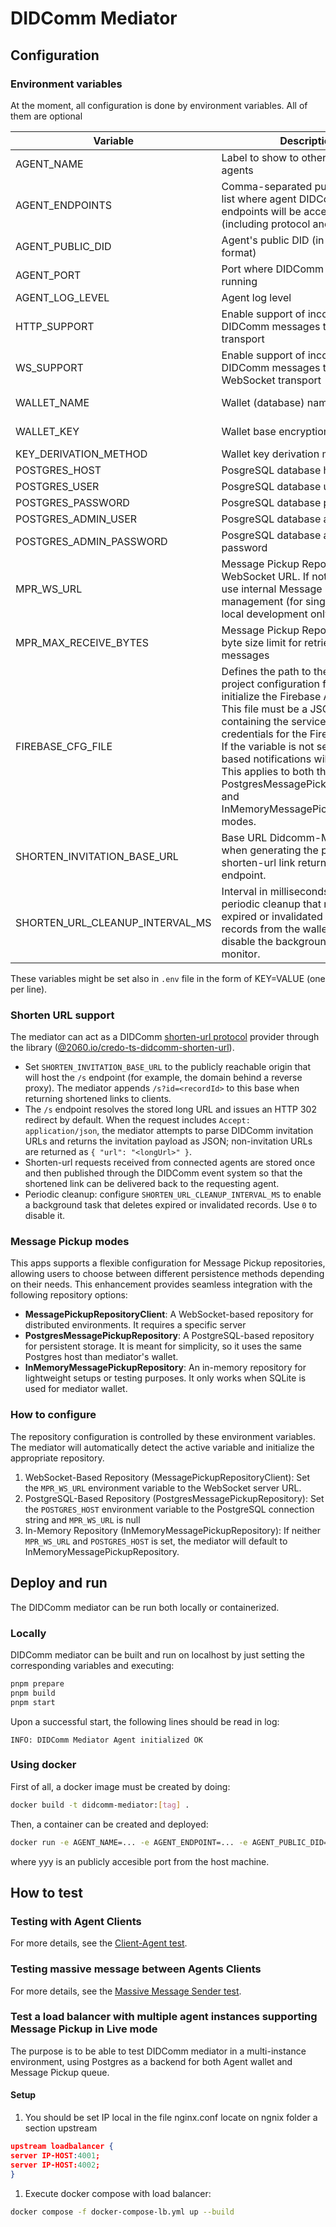 # DIDComm Mediator

## Configuration

### Environment variables

At the moment, all configuration is done by environment variables. All of them are optional

| Variable                    | Description                                                                                                                                                                                                                                                                                                                                                                              | Default value           |
| --------------------------- | ---------------------------------------------------------------------------------------------------------------------------------------------------------------------------------------------------------------------------------------------------------------------------------------------------------------------------------------------------------------------------------------- | ----------------------- |
| AGENT_NAME                  | Label to show to other DIDComm agents                                                                                                                                                                                                                                                                                                                                                    | Test DIDComm Mediator   |
| AGENT_ENDPOINTS             | Comma-separated public endpoint list where agent DIDComm endpoints will be accessible (including protocol and port)                                                                                                                                                                                                                                                                      | ws://localhost:4000     |
| AGENT_PUBLIC_DID            | Agent's public DID (in did:web format)                                                                                                                                                                                                                                                                                                                                                   | None                    |
| AGENT_PORT                  | Port where DIDComm agent will be running                                                                                                                                                                                                                                                                                                                                                 | 4000                    |
| AGENT_LOG_LEVEL             | Agent log level                                                                                                                                                                                                                                                                                                                                                                          | 2 (debug)               |
| HTTP_SUPPORT                | Enable support of incoming DIDComm messages through HTTP transport                                                                                                                                                                                                                                                                                                                       | true                    |
| WS_SUPPORT                  | Enable support of incoming DIDComm messages through WebSocket transport                                                                                                                                                                                                                                                                                                                  | true                    |
| WALLET_NAME                 | Wallet (database) name                                                                                                                                                                                                                                                                                                                                                                   | test-didcomm-mediator   |
| WALLET_KEY                  | Wallet base encryption key                                                                                                                                                                                                                                                                                                                                                               | 'Test DIDComm Mediator' |
| KEY_DERIVATION_METHOD       | Wallet key derivation method                                                                                                                                                                                                                                                                                                                                                             | ARGON2I_MOD             |
| POSTGRES_HOST               | PosgreSQL database host                                                                                                                                                                                                                                                                                                                                                                  | None (use SQLite)       |
| POSTGRES_USER               | PosgreSQL database username                                                                                                                                                                                                                                                                                                                                                              | None                    |
| POSTGRES_PASSWORD           | PosgreSQL database password                                                                                                                                                                                                                                                                                                                                                              | None                    |
| POSTGRES_ADMIN_USER         | PosgreSQL database admin user                                                                                                                                                                                                                                                                                                                                                            | None                    |
| POSTGRES_ADMIN_PASSWORD     | PosgreSQL database admin password                                                                                                                                                                                                                                                                                                                                                        | None                    |
| MPR_WS_URL                  | Message Pickup Repository server WebSocket URL. If not defined, it will use internal Message Pickup management (for single-instance, local development only).                                                                                                                                                                                                                            | none                    |
| MPR_MAX_RECEIVE_BYTES       | Message Pickup Repository Optional byte size limit for retrieving messages                                                                                                                                                                                                                                                                                                               | none                    |
| FIREBASE_CFG_FILE           | Defines the path to the Firebase project configuration file used to initialize the Firebase Admin SDK. This file must be a JSON file containing the service account credentials for the Firebase project. If the variable is not set, Firebase-based notifications will be disabled. This applies to both the PostgresMessagePickupRepository and InMemoryMessagePickupRepository modes. | `./firebase.cfg.json`   |
| SHORTEN_INVITATION_BASE_URL | Base URL Didcomm-Mediator used when generating the public shorten-url link returned to clients. endpoint.                                                                                                                                                                                                                                                                                | <http://localhost:4000> |
| SHORTEN_URL_CLEANUP_INTERVAL_MS | Interval in milliseconds for the periodic cleanup that removes expired or invalidated shorten-url records from the wallet. Set to `0` to disable the background cleanup monitor.                                                                                                                                                                                                    | 300000                  |

These variables might be set also in `.env` file in the form of KEY=VALUE (one per line).

### Shorten URL support

The mediator can act as a DIDComm [shorten-url protocol](https://didcomm.org/shorten-url/1.0/) provider through the library ([@2060.io/credo-ts-didcomm-shorten-url](https://github.com/2060-io/credo-ts-didcomm-ext/tree/main/packages/shorten-url)).

- Set `SHORTEN_INVITATION_BASE_URL` to the publicly reachable origin that will host the `/s` endpoint (for example, the domain behind a reverse proxy). The mediator appends `/s?id=<recordId>` to this base when returning shortened links to clients.
- The `/s` endpoint resolves the stored long URL and issues an HTTP 302 redirect by default. When the request includes `Accept: application/json`, the mediator attempts to parse DIDComm invitation URLs and returns the invitation payload as JSON; non-invitation URLs are returned as `{ "url": "<longUrl>" }`.
- Shorten-url requests received from connected agents are stored once and then published through the DIDComm event system so that the shortened link can be delivered back to the requesting agent.
- Periodic cleanup: configure `SHORTEN_URL_CLEANUP_INTERVAL_MS` to enable a background task that deletes expired or invalidated records. Use `0` to disable it.

### Message Pickup modes

This apps supports a flexible configuration for Message Pickup repositories, allowing users to choose between different persistence methods depending on their needs. This enhancement provides seamless integration with the following repository options:

- **MessagePickupRepositoryClient**: A WebSocket-based repository for distributed environments. It requires a specific server
- **PostgresMessagePickupRepository**: A PostgreSQL-based repository for persistent storage. It is meant for simplicity, so it uses the same Postgres host than mediator's wallet.
- **InMemoryMessagePickupRepository**: An in-memory repository for lightweight setups or testing purposes. It only works when SQLite is used for mediator wallet.

### How to configure

The repository configuration is controlled by these environment variables. The mediator will automatically detect the active variable and initialize the appropriate repository.

1. WebSocket-Based Repository (MessagePickupRepositoryClient): Set the `MPR_WS_URL` environment variable to the WebSocket server URL.
2. PostgreSQL-Based Repository (PostgresMessagePickupRepository): Set the `POSTGRES_HOST` environment variable to the PostgreSQL connection string and `MPR_WS_URL` is null
3. In-Memory Repository (InMemoryMessagePickupRepository): If neither `MPR_WS_URL` and `POSTGRES_HOST` is set, the mediator will default to InMemoryMessagePickupRepository.

## Deploy and run

The DIDComm mediator can be run both locally or containerized.

### Locally

DIDComm mediator can be built and run on localhost by just setting the corresponding variables and executing:

```bash
pnpm prepare
pnpm build
pnpm start
```

Upon a successful start, the following lines should be read in log:

```text
INFO: DIDComm Mediator Agent initialized OK
```

### Using docker

First of all, a docker image must be created by doing:

```bash
docker build -t didcomm-mediator:[tag] .
```

Then, a container can be created and deployed:

```bash
docker run -e AGENT_NAME=... -e AGENT_ENDPOINT=... -e AGENT_PUBLIC_DID=yyy -e AGENT_PORT=xxx -p yyy:xxx didcomm-mediator:[tag]
```

where yyy is an publicly accesible port from the host machine.

## How to test

### Testing with Agent Clients

For more details, see the [Client-Agent test](/src/test/Client-Agent/README.md).

### Testing massive message between Agents Clients

For more details, see the [Massive Message Sender test](/src/test/Send-Messages/README.md).

### Test a load balancer with multiple agent instances supporting Message Pickup in Live mode

The purpose is to be able to test DIDComm mediator in a multi-instance environment, using Postgres as a backend for both Agent wallet and Message Pickup queue.

#### Setup

1. You should be set IP local in the file nginx.conf locate on ngnix folder a section upstream

```json
upstream loadbalancer {
server IP-HOST:4001;
server IP-HOST:4002;
}
```

1. Execute docker compose with load balancer:

```bash
docker compose -f docker-compose-lb.yml up --build
```
